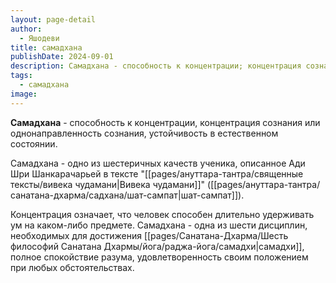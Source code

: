 ```yaml
---
layout: page-detail
author:
  - Яшодеви
title: самадхана
publishDate: 2024-09-01
description: Самадхана - способность к концентрации; концентрация сознания или однонаправленность сознания, устойчивость в естественном состоянии.
tags:
  - самадхана
image:
---
```

**Самадхана** - способность к концентрации, концентрация сознания или однонаправленность сознания, устойчивость в естественном состоянии. 

Самадхана - одно из шестеричных качеств ученика, описанное Ади Шри Шанкарачарьей в тексте "[[pages/ануттара-тантра/священные тексты/вивека чудамани|Вивека чудамани]]" ([[pages/ануттара-тантра/санатана-дхарма/садхана/шат-сампат|шат-сампат]]).

Концентрация означает, что человек способен длительно удерживать ум на каком-либо предмете. Самадхана - одна из шести дисциплин, необходимых для достижения [[pages/Санатана-Дхарма/Шесть философий Санатана Дхармы/йога/раджа-йога/самадхи|самадхи]], полное спокойствие разума, удовлетворенность своим положением при любых обстоятельствах.

